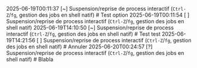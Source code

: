 2025-06-19T00:11:37	[~]	Suspension/reprise de process interactif (`Ctrl-Z`/`fg`, gestion des jobs en shell natif)	# Test option
2025-06-19T00:11:54	[ ]	Suspension/reprise de process interactif (`Ctrl-Z`/`fg`, gestion des jobs en shell natif)
2025-06-19T14:10:50	[~]	Suspension/reprise de process interactif (`Ctrl-Z`/`fg`, gestion des jobs en shell natif)	# Test test
2025-06-19T14:21:56	[ ]	Suspension/reprise de process interactif (`Ctrl-Z`/`fg`, gestion des jobs en shell natif)	# Annuler
2025-06-20T00:24:57	[?]	Suspension/reprise de process interactif (`Ctrl-Z`/`fg`, gestion des jobs en shell natif)	# Blabla
